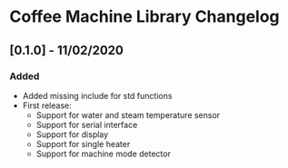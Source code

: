 # Coffee Machine Library Changelog

## [0.1.0] - 11/02/2020
### Added
- Added missing include for std functions
- First release:
  - Support for water and steam temperature sensor
  - Support for serial interface
  - Support for display
  - Support for single heater
  - Support for machine mode detector

